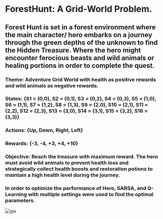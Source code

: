 # ForestHunt: A Grid-World Problem.

## Forest Hunt is set in a forest environment where the main character/ hero embarks on a journey through the green depths of the unknown to find the Hidden Treasure. Where the hero might encounter ferocious beasts and wild animals or healing portions in order to complete the quest.

### __Theme__: Adventure Grid World with health as positive rewards and wild animals as negative rewards.
### __States__: {S1 = (0,0), S2 = (0,1), S3 = (0,2), S4 = (0,3), S5 = (1,0), S6 = (1,1), S7 = (1,2), S8 = (1,3), S9 = (2,0), S10 = (2,1), S11 = (2,2), S12 = (2,3), S13 = (3,0), S14 = (3,1), S15 = (3,2), S16 = (3,3)}
### __Actions__: {Up, Down, Right, Left}
### __Rewards__: {-3, -4, +3, +4, +10}
### __Objective__: Reach the treasure with maximum reward. The hero must avoid wild animals to prevent health loss and strategically collect health boosts and restoration potions to maintain a high health level during the journey.


### In order to optimize the performance of Hero, SARSA, and Q-Learning with multiple settings were used to find the optimal parameters.

![gw](https://imgur.com/TwXut7B)
